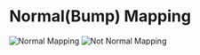 ﻿# Normal(Bump) Mapping
![Normal Mapping](https://github.com/bitzhuwei/CSharpGL/blob/master/Demos/NormalMapping/NormalMapping.png?raw=true)
![Not Normal Mapping](https://github.com/bitzhuwei/CSharpGL/blob/master/Demos/NormalMapping/NotNormalMapping.png?raw=true)
